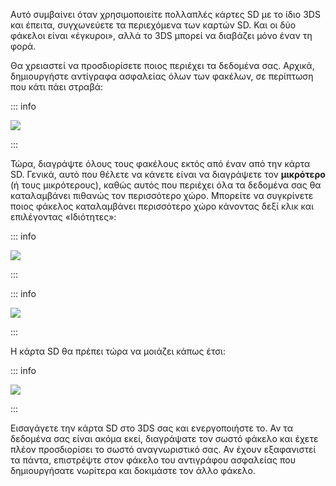 Αυτό συμβαίνει όταν χρησιμοποιείτε πολλαπλές κάρτες SD με το ίδιο 3DS και έπειτα, συγχωνεύετε τα περιεχόμενα των καρτών SD. Και οι δύο φάκελοι είναι «έγκυροι», αλλά το 3DS μπορεί να διαβάζει μόνο έναν τη φορά.

Θα χρειαστεί να προσδιορίσετε ποιος περιέχει τα δεδομένα σας. Αρχικά, δημιουργήστε αντίγραφα ασφαλείας όλων των φακέλων, σε περίπτωση που κάτι πάει στραβά:

::: info

![](/images/screenshots/troubleshooting/backup-id1.png)

:::

Τώρα, διαγράψτε όλους τους φακέλους εκτός από έναν από την κάρτα SD. Γενικά, αυτό που θέλετε να κάνετε είναι να διαγράψετε τον **μικρότερο** (ή τους μικρότερους), καθώς αυτός που περιέχει όλα τα δεδομένα σας θα καταλαμβάνει πιθανώς τον περισσότερο χώρο. Μπορείτε να συγκρίνετε ποιος φάκελος καταλαμβάνει περισσότερο χώρο κάνοντας δεξί κλικ και επιλέγοντας «Ιδιότητες»:

::: info

![](/images/screenshots/troubleshooting/rightclick-properties.png)

:::

::: info

![](/images/screenshots/troubleshooting/compare-id1.png)

:::

Η κάρτα SD θα πρέπει τώρα να μοιάζει κάπως έτσι:

::: info

![](/images/screenshots/troubleshooting/correct-id1.png)

:::

Εισαγάγετε την κάρτα SD στο 3DS σας και ενεργοποιήστε το. Αν τα δεδομένα σας είναι ακόμα εκεί, διαγράψατε τον σωστό φάκελο και έχετε πλέον προσδιορίσει το σωστό αναγνωριστικό σας. Αν έχουν εξαφανιστεί τα πάντα, επιστρέψτε στον φάκελο του αντιγράφου ασφαλείας που δημιουργήσατε νωρίτερα και δοκιμάστε τον άλλο φάκελο.